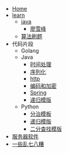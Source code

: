 * [Home](/)
* [learn](/learn/)
    * [java](/learn/java/)
        * [廖雪峰](/learn/java/Java)
    * [算法刷题](/learn/algorithms/geek)
* 代码片段
    * Golang
    * Java
        * [时间处理](/snippet/Java/时间)
        * [序列化](/snippet/Java/序列化与反序列化)
        * [http](/snippet/Java/http请求)
        * [编码和加密](/snippet/Java/编码和加密)
        * [Spring](/snippet/Java/Spring)
        * [递归模版](/snippet/Java/recursive)
    * Python
        * [分治模板](/snippet/Python/divideAndConquer)
        * [递归模版](/snippet/Python/recursive)
        * [二分查找模版](/snippet/Python/binary_search)
* [服务器软件](/software/)
* [一些乱七八糟](/myblog/)
